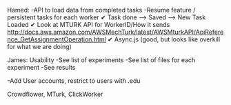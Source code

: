 Hamed:
-API to load data from completed tasks
-Resume feature / persistent tasks for each worker
✔ Task done --> Saved --> New Task Loaded 
✔ Look at MTURK API for WorkerID/How it sends 
http://docs.aws.amazon.com/AWSMechTurk/latest/AWSMturkAPI/ApiReference_GetAssignmentOperation.html
✔ Async.js (good, but looks like overkill for what we are doing)

James:
Usability 
-See list of experiments
-See list of files for each experiment
-See results

-Add User accounts, restrict to users with .edu


Crowdflower, MTurk, ClickWorker
